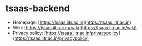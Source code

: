 # tsaas-backend

- Homepage: [https://tsaas.iitr.ac.in](https://tsaas.iitr.ac.in)
- Wiki: [https://tsaas.iitr.ac.in/wiki](https://tsaas.iitr.ac.in/wiki)
- Privacy policy: [https://tsaas.iitr.ac.in/privacypolicy](https://tsaas.iitr.ac.in/privacypolicy)
